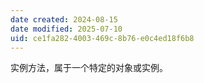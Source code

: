 ```yaml
---
date created: 2024-08-15
date modified: 2025-07-10
uid: ce1fa282-4003-469c-8b76-e0c4ed18f6b8
---
```


实例方法，属于一个特定的对象或实例。
